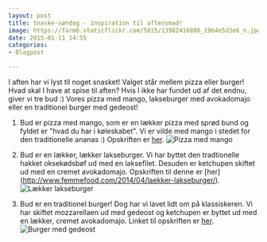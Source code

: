 ```yaml
---
layout: post
title: Snaske-søndag - inspiration til aftensmad!
image: https://farm6.staticflickr.com/5015/13982416886_19b4e5d3e6_n.jpg
date: 2015-01-11 14:55
categories:
- Blogpost

---
```

I aften har vi lyst til noget snasket! Valget står mellem pizza eller burger! Hvad skal I have at spise til aften? Hvis I ikke har fundet ud af det endnu, giver vi tre bud :) Vores pizza med mango, lakseburger med avokadomajo eller en traditionel burger med gedeost!


1. Bud er pizza med mango, som er en lækker pizza med sprød bund og fyldet er "hvad du har i køleskabet". Vi er vilde med mango i stedet for den traditionelle ananas :) Opskriften er [her](http://www.femmefood.com/2014/05/pizza-med-mango/).
![Pizza med mango](https://farm8.staticflickr.com/7452/14155698506_fee94dcf00_z.jpg) 


2. Bud er en lækker, lækker lakseburger. Vi har byttet den tradtionelle hakket oksekødsbøf ud med en laksefilet. Desuden er ketchupen skiftet ud med en cremet avokadomajo. Opskriften til denne er [her]
(http://www.femmefood.com/2014/04/laekker-lakseburger/).  
![Lækker lakseburger](https://farm6.staticflickr.com/5015/13982416886_19b4e5d3e6_z.jpg) 

3. Bud er en traditionel burger! Dog har vi lavet lidt om på klassiskeren. Vi har skiftet mozzarellaen ud med gedeost og ketchupen er byttet ud med en lækker, cremet avokadomajo. Linket til opskriften er [her](http://www.femmefood.com/2013/07/burger-med-gedeost-og-advokadomajo/).   
![Burger med gedeost](https://farm4.staticflickr.com/3779/12658497405_f94a236069_o.jpg) 

